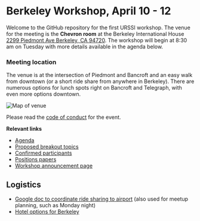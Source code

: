 # Berkeley Workshop, April 10 - 12

Welcome to the GitHub repository for the first URSSI workshop. The venue for the meeting is the **Chevron room** at the Berkeley International House [2299 Piedmont Ave Berkeley, CA 94720](https://goo.gl/maps/Mz4Fr4kKyc22). The workshop will begin at 8:30 am on Tuesday with more details available in the agenda below.

### Meeting location

The venue is at the intersection of Piedmont and Bancroft and an easy walk from downtown (or a short ride share from anywhere in Berkeley). There are numerous options for lunch spots right on Bancroft and Telegraph, with even more options downtown.

![Map of venue](https://i.imgur.com/ESNnB5E.png)


Please read the [code of conduct](https://github.com/si2-urssi/berkeley_workshop/blob/master/code_of_conduct.md#code-of-conduct) for the event.

**Relevant links**

- [Agenda](https://github.com/si2-urssi/berkeley_workshop/blob/master/agenda.md)
- [Proposed breakout topics](https://github.com/si2-urssi/berkeley_workshop/issues?q=is%3Aissue+is%3Aopen+label%3A%22breakout+discussion%22)
- [Confirmed participants](https://github.com/si2-urssi/berkeley_workshop/blob/master/participants.csv)
- [Positions papers](position-paper)
- [Workshop announcement page](http://urssi.us/workshops/berkeley/)

## Logistics

- [Google doc to coordinate ride sharing to airport](https://docs.google.com/document/d/1UgJDJuYhEcBkK0XQc-rnzzah_lNFcu4KqQIiSuTSCkE/edit?usp=sharing) (also used for meetup planning, such as Monday night)
- [Hotel options for Berkeley](Berkeley_Hotel_Guide.pdf)

